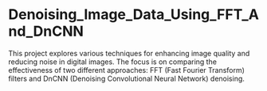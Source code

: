 # Denoising_Image_Data_Using_FFT_And_DnCNN
This project explores various techniques for enhancing image quality and reducing noise in digital images. The focus is on comparing the effectiveness of two different approaches: FFT (Fast Fourier Transform) filters and DnCNN (Denoising Convolutional Neural Network) denoising.
